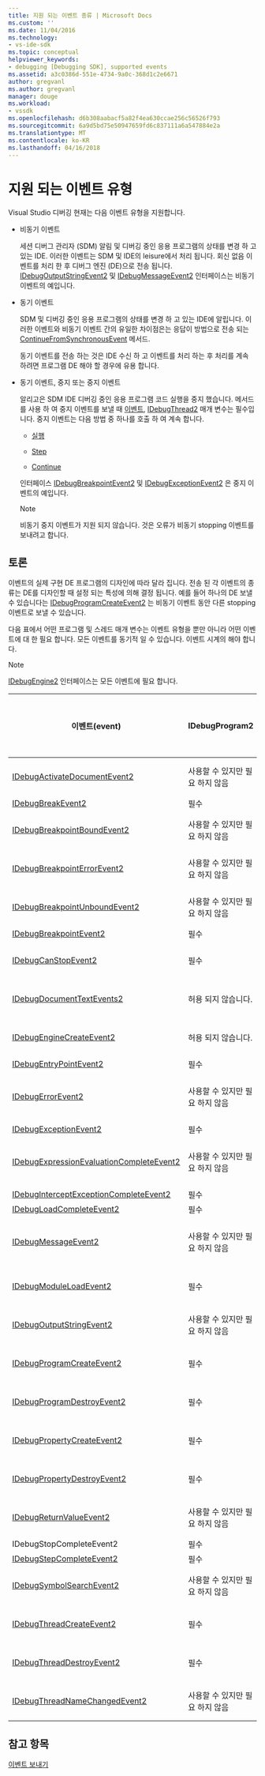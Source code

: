 ```yaml
---
title: 지원 되는 이벤트 종류 | Microsoft Docs
ms.custom: ''
ms.date: 11/04/2016
ms.technology:
- vs-ide-sdk
ms.topic: conceptual
helpviewer_keywords:
- debugging [Debugging SDK], supported events
ms.assetid: a3c0386d-551e-4734-9a0c-368d1c2e6671
author: gregvanl
ms.author: gregvanl
manager: douge
ms.workload:
- vssdk
ms.openlocfilehash: d6b308aabacf5a82f4ea630ccae256c56526f793
ms.sourcegitcommit: 6a9d5bd75e50947659fd6c837111a6a547884e2a
ms.translationtype: MT
ms.contentlocale: ko-KR
ms.lasthandoff: 04/16/2018
---
```

# <a name="supported-event-types"></a>지원 되는 이벤트 유형
Visual Studio 디버깅 현재는 다음 이벤트 유형을 지원합니다.  
  
-   비동기 이벤트  
  
     세션 디버그 관리자 (SDM) 알림 및 디버깅 중인 응용 프로그램의 상태를 변경 하 고 있는 IDE. 이러한 이벤트는 SDM 및 IDE의 leisure에서 처리 됩니다. 회신 없음 이벤트를 처리 한 후 디버그 엔진 (DE)으로 전송 됩니다. [IDebugOutputStringEvent2](../../extensibility/debugger/reference/idebugoutputstringevent2.md) 및 [IDebugMessageEvent2](../../extensibility/debugger/reference/idebugmessageevent2.md) 인터페이스는 비동기 이벤트의 예입니다.  
  
-   동기 이벤트  
  
     SDM 및 디버깅 중인 응용 프로그램의 상태를 변경 하 고 있는 IDE에 알립니다. 이러한 이벤트와 비동기 이벤트 간의 유일한 차이점은는 응답이 방법으로 전송 되는 [ContinueFromSynchronousEvent](../../extensibility/debugger/reference/idebugengine2-continuefromsynchronousevent.md) 메서드.  
  
     동기 이벤트를 전송 하는 것은 IDE 수신 하 고 이벤트를 처리 하는 후 처리를 계속 하려면 프로그램 DE 해야 할 경우에 유용 합니다.  
  
-   동기 이벤트, 중지 또는 중지 이벤트  
  
     알리고은 SDM IDE 디버깅 중인 응용 프로그램 코드 실행을 중지 했습니다. 메서드를 사용 하 여 중지 이벤트를 보낼 때 [이벤트](../../extensibility/debugger/reference/idebugeventcallback2-event.md), [IDebugThread2](../../extensibility/debugger/reference/idebugthread2.md) 매개 변수는 필수입니다. 중지 이벤트는 다음 방법 중 하나를 호출 하 여 계속 합니다.  
  
    -   [실행](../../extensibility/debugger/reference/idebugprogram2-execute.md)  
  
    -   [Step](../../extensibility/debugger/reference/idebugprogram2-step.md)  
  
    -   [Continue](../../extensibility/debugger/reference/idebugprogram2-continue.md)  
  
     인터페이스 [IDebugBreakpointEvent2](../../extensibility/debugger/reference/idebugbreakpointevent2.md) 및 [IDebugExceptionEvent2](../../extensibility/debugger/reference/idebugexceptionevent2.md) 은 중지 이벤트의 예입니다.  
  
    > [!NOTE]
    >  비동기 중지 이벤트가 지원 되지 않습니다. 것은 오류가 비동기 stopping 이벤트를 보내려고 합니다.  
  
## <a name="discussion"></a>토론  
 이벤트의 실제 구현 DE 프로그램의 디자인에 따라 달라 집니다. 전송 된 각 이벤트의 종류는 DE를 디자인할 때 설정 되는 특성에 의해 결정 됩니다. 예를 들어 하나의 DE 보낼 수 있습니다는 [IDebugProgramCreateEvent2](../../extensibility/debugger/reference/idebugprogramcreateevent2.md) 는 비동기 이벤트 동안 다른 stopping 이벤트로 보낼 수 있습니다.  
  
 다음 표에서 어떤 프로그램 및 스레드 매개 변수는 이벤트 유형을 뿐만 아니라 어떤 이벤트에 대 한 필요 합니다. 모든 이벤트를 동기적 일 수 있습니다. 이벤트 시계의 해야 합니다.  
  
> [!NOTE]
>  [IDebugEngine2](../../extensibility/debugger/reference/idebugengine2.md) 인터페이스는 모든 이벤트에 필요 합니다.  
  
|이벤트(event)|IDebugProgram2|IDebugThread2|중지 이벤트|  
|-----------|--------------------|-------------------|---------------------|  
|[IDebugActivateDocumentEvent2](../../extensibility/debugger/reference/idebugactivatedocumentevent2.md)|사용할 수 있지만 필요 하지 않음|사용할 수 있지만 필요 하지 않음|아니요|  
|[IDebugBreakEvent2](../../extensibility/debugger/reference/idebugbreakevent2.md)|필수|필수|예|  
|[IDebugBreakpointBoundEvent2](../../extensibility/debugger/reference/idebugbreakpointboundevent2.md)|사용할 수 있지만 필요 하지 않음|사용할 수 있지만 필요 하지 않음|아니요|  
|[IDebugBreakpointErrorEvent2](../../extensibility/debugger/reference/idebugbreakpointerrorevent2.md)|사용할 수 있지만 필요 하지 않음|사용할 수 있지만 필요 하지 않음|아니요|  
|[IDebugBreakpointUnboundEvent2](../../extensibility/debugger/reference/idebugbreakpointunboundevent2.md)|사용할 수 있지만 필요 하지 않음|사용할 수 있지만 필요 하지 않음|아니요|  
|[IDebugBreakpointEvent2](../../extensibility/debugger/reference/idebugbreakpointevent2.md)|필수|필수|예|  
|[IDebugCanStopEvent2](../../extensibility/debugger/reference/idebugcanstopevent2.md)|필수|필수|아니요|  
|[IDebugDocumentTextEvents2](../../extensibility/debugger/reference/idebugdocumenttextevents2.md)|허용 되지 않습니다.|허용 되지 않습니다.|아니요|  
|[IDebugEngineCreateEvent2](../../extensibility/debugger/reference/idebugenginecreateevent2.md)|허용 되지 않습니다.|허용 되지 않습니다.|아니요|  
|[IDebugEntryPointEvent2](../../extensibility/debugger/reference/idebugentrypointevent2.md)|필수|필수|예|  
|[IDebugErrorEvent2](../../extensibility/debugger/reference/idebugerrorevent2.md)|사용할 수 있지만 필요 하지 않음|사용할 수 있지만 필요 하지 않음|가능 여부|  
|[IDebugExceptionEvent2](../../extensibility/debugger/reference/idebugexceptionevent2.md)|필수|필수|예|  
|[IDebugExpressionEvaluationCompleteEvent2](../../extensibility/debugger/reference/idebugexpressionevaluationcompleteevent2.md)|사용할 수 있지만 필요 하지 않음|사용할 수 있지만 필요 하지 않음|가능 여부|  
|[IDebugInterceptExceptionCompleteEvent2](../../extensibility/debugger/reference/idebuginterceptexceptioncompleteevent2.md)|필수|필수|예|  
|[IDebugLoadCompleteEvent2](../../extensibility/debugger/reference/idebugloadcompleteevent2.md)|필수|필수|예|  
|[IDebugMessageEvent2](../../extensibility/debugger/reference/idebugmessageevent2.md)|사용할 수 있지만 필요 하지 않음|사용할 수 있지만 필요 하지 않음|가능 여부|  
|[IDebugModuleLoadEvent2](../../extensibility/debugger/reference/idebugmoduleloadevent2.md)|필수|사용할 수 있지만 필요 하지 않음|아니요|  
|[IDebugOutputStringEvent2](../../extensibility/debugger/reference/idebugoutputstringevent2.md)|사용할 수 있지만 필요 하지 않음|사용할 수 있지만 필요 하지 않음|아니요|  
|[IDebugProgramCreateEvent2](../../extensibility/debugger/reference/idebugprogramcreateevent2.md)|필수|사용할 수 있지만 필요 하지 않음|아니요|  
|[IDebugProgramDestroyEvent2](../../extensibility/debugger/reference/idebugprogramdestroyevent2.md)|필수|사용할 수 있지만 필요 하지 않음|아니요|  
|[IDebugPropertyCreateEvent2](../../extensibility/debugger/reference/idebugpropertycreateevent2.md)|필수|사용할 수 있지만 필요 하지 않음|아니요|  
|[IDebugPropertyDestroyEvent2](../../extensibility/debugger/reference/idebugpropertydestroyevent2.md)|필수|사용할 수 있지만 필요 하지 않음|아니요|  
|[IDebugReturnValueEvent2](../../extensibility/debugger/reference/idebugreturnvalueevent2.md)|사용할 수 있지만 필요 하지 않음|사용할 수 있지만 필요 하지 않음|아니요|  
|IDebugStopCompleteEvent2|필수|필수|예|  
|[IDebugStepCompleteEvent2](../../extensibility/debugger/reference/idebugstepcompleteevent2.md)|필수|필수|예|  
|[IDebugSymbolSearchEvent2](../../extensibility/debugger/reference/idebugsymbolsearchevent2.md)|사용할 수 있지만 필요 하지 않음|사용할 수 있지만 필요 하지 않음|아니요|  
|[IDebugThreadCreateEvent2](../../extensibility/debugger/reference/idebugthreadcreateevent2.md)|필수|필수|아니요|  
|[IDebugThreadDestroyEvent2](../../extensibility/debugger/reference/idebugthreaddestroyevent2.md)|필수|필수|아니요|  
|[IDebugThreadNameChangedEvent2](../../extensibility/debugger/reference/idebugthreadnamechangedevent2.md)|사용할 수 있지만 필요 하지 않음|사용할 수 있지만 필요 하지 않음|아니요|  
  
## <a name="see-also"></a>참고 항목  
 [이벤트 보내기](../../extensibility/debugger/sending-events.md)